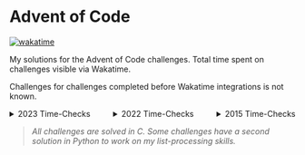 # Advent of Code

[![wakatime](https://wakatime.com/badge/user/018c2398-15b4-48fa-922a-a730fce8bcbd/project/018c23e8-2162-4616-8a7e-281d01d40ea2.svg)](https://wakatime.com/badge/user/018c2398-15b4-48fa-922a-a730fce8bcbd/project/018c23e8-2162-4616-8a7e-281d01d40ea2)

My solutions for the Advent of Code challenges. Total time spent on challenges visible via Wakatime.

Challenges for challenges completed before Wakatime integrations is not known.

<div style="display: flex; justify-content: space-between">
<details>
<summary>2023 Time-Checks</summary>
<b>Day 1</b>: 1 hour 5 minutes
</details>

<details>
<summary>2022 Time-Checks</summary>
<b>Day 12</b>: <i>Unknown</i><br>
<b>Day 10</b>: <i>Unknown</i><br>
<b>Day 9</b>: <i>Unknown</i><br>
<b>Day 8</b>: <i>Unknown</i><br>
<b>Day 6</b>: <i>Unknown</i><br>
<b>Day 5</b>: <i>Unknown</i><br>
<b>Day 4</b>: <i>Unknown</i><br>
<b>Day 3</b>: <i>Unknown</i><br>
<b>Day 2</b>: <i>Unknown</i><br>
<b>Day 1</b>: <i>Unknown</i>
</details>

<details>
<summary>2015 Time-Checks</summary>
<b>Day 4</b>: <i>Unknown</i>
</details>
</div>

> *All challenges are solved in C. Some challenges have a second solution in Python to work on my list-processing skills.*